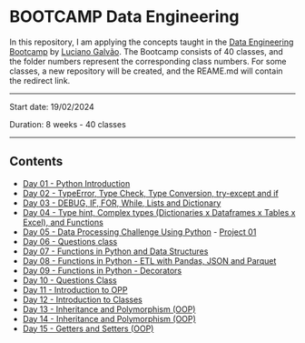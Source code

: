 # BOOTCAMP Data Engineering

In this repository, I am applying the concepts taught in the [Data Engineering Bootcamp](https://github.com/lvgalvao/data-engineering-roadmap/tree/main/bootcamp) by [Luciano Galvão](https://github.com/lvgalvao). The Bootcamp consists of 40 classes, and the folder numbers represent the corresponding class numbers. For some classes, a new repository will be created, and the REAME.md will contain the redirect link.

-----------------------

Start date: 19/02/2024

Duration: 8 weeks - 40 classes

 ------------------------
## Contents

- [Day 01 - Python Introduction](https://github.com/lealre/bootcamp-de/tree/main/01)
- [Day 02 - TypeError, Type Check, Type Conversion, try-except and if](https://github.com/lealre/bootcamp-de/tree/main/02)
- [Day 03 - DEBUG, IF, FOR, While, Lists and Dictionary](https://github.com/lealre/bootcamp-de/tree/main/03)
- [Day 04 - Type hint, Complex types (Dictionaries x Dataframes x Tables x Excel), and Functions](https://github.com/lealre/bootcamp-de/tree/main/04)
- [Day 05 - Data Processing Challenge Using Python](https://github.com/lealre/bootcamp-de/tree/main/05%20-%20P01) - [Project 01](https://github.com/lealre/one-billion-rows-challenge)
- [Day 06 - Questions class](https://github.com/lealre/bootcamp-de/tree/main/06)
- [Day 07 - Functions in Python and Data Structures](https://github.com/lealre/bootcamp-de/tree/main/07)
- [Day 08 - Functions in Python - ETL with Pandas, JSON and Parquet](https://github.com/lealre/bootcamp-de/tree/main/08)
- [Day 09 - Functions in Python - Decorators](https://github.com/lealre/bootcamp-de/tree/main/09)
- [Day 10 - Questions Class](https://github.com/lealre/bootcamp-de/tree/main/10)
- [Day 11 - Introduction to OPP](https://github.com/lealre/bootcamp-de/tree/main/11)
- [Day 12 - Introduction to Classes](https://github.com/lealre/bootcamp-de/tree/main/12)
- [Day 13 - Inheritance and Polymorphism (OOP)](https://github.com/lealre/bootcamp-de/tree/main/13)
- [Day 14 - Inheritance and Polymorphism (OOP)](https://github.com/lealre/bootcamp-de/tree/main/14)
- [Day 15 - Getters and Setters (OOP)](https://github.com/lealre/bootcamp-de/tree/main/15)

